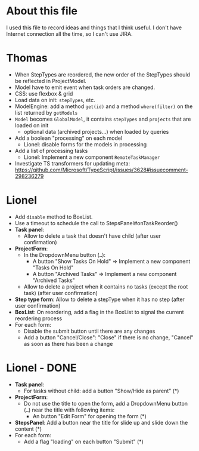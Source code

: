 # About this file
I used this file to record ideas and things that I think useful. I don't have Internet connection all
the time, so I can't use JIRA.

# Thomas

- When StepTypes are reordered, the new order of the StepTypes should be reflected in ProjectModel.
- Model have to emit event when task orders are changed.
- CSS: use flexbox & grid
- Load data on init: `stepTypes`, etc.
- ModelEngine: add a method `get(id)` and a method `where(filter)` on the list returned by `getModels`
- `Model` becomes `GlobalModel`, it contains `stepTypes` and `projects` that are loaded on init
  - optional data (archived projects...) when loaded by queries
- Add a boolean "processing" on each model
  - Lionel: disable forms for the models in processing
- Add a list of processing tasks
  - Lionel: Implement a new component `RemoteTaskManager`
- Investigate TS transformers for updating meta: https://github.com/Microsoft/TypeScript/issues/3628#issuecomment-298236279

# Lionel

- Add `disable` method to BoxList.
- Use a timeout to schedule the call to StepsPanel#onTaskReorder()
- **Task panel**:
  - Allow to delete a task that doesn't have child (after user confirmation)
- **ProjectForm**:
  - In the DropdownMenu button (`…`):
    - A button "Show Tasks On Hold" => Implement a new component "Tasks On Hold"
    - A button "Archived Tasks" => Implement a new component "Archived Tasks"
  - Allow to delete a project when it contains no tasks (except the root task) (after user confirmation)
- **Step type form**: Allow to delete a stepType when it has no step (after user confirmation)
- **BoxList**: On reordering, add a flag in the BoxList to signal the current reordering process
- For each form:
  - Disable the submit button until there are any changes
  - Add a button "Cancel/Close": "Close" if there is no change, "Cancel" as soon as there has been a change

# Lionel - DONE

- **Task panel**:
  - For tasks without child: add a button "Show/Hide as parent" (*)
- **ProjectForm**:
  - Do not use the title to open the form, add a DropdownMenu button (`…`) near the title with following items:
    - An button "Edit Form" for opening the form (*)
- **StepsPanel**: Add a button near the title for slide up and slide down the content (*)
- For each form:
  - Add a flag "loading" on each button "Submit" (*)
